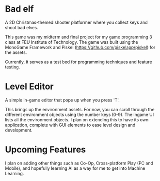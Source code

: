 # Bad elf
A 2D Christmas-themed shooter platformer where you collect keys and shoot bad elves.

This game was my midterm and final project for my game programming 3 class at FEU Institute of Technology. The game was built using the MonoGame Framework and Piskel (https://github.com/piskelapp/piskel) for the assets.

Currently, it serves as a test bed for programming techniques and feature testing. 

# Level Editor
A simple in-game editor that pops up when you press 'T'. 

This brings up the environment assets. For now, you can scroll through the different environment objects using the number keys (0-9). The ingame UI lists all the environment objects. I plan on extending this to have its own application, complete with GUI elements to ease level design and development.

# Upcoming Features
I plan on adding other things such as Co-Op, Cross-platform Play (PC and Mobile), and hopefully learning AI as a way for me to get into Machine Learning. 
